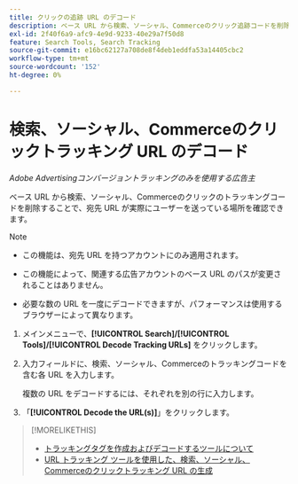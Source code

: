 ```yaml
---
title: クリックの追跡 URL のデコード
description: ベース URL から検索、ソーシャル、Commerceのクリック追跡コードを削除する方法を説明します。
exl-id: 2f40f6a9-afc9-4e9d-9233-40e29a7f50d8
feature: Search Tools, Search Tracking
source-git-commit: e16bc62127a708de8f4deb1eddfa53a14405cbc2
workflow-type: tm+mt
source-wordcount: '152'
ht-degree: 0%

---
```


# 検索、ソーシャル、Commerceのクリックトラッキング URL のデコード

*Adobe Advertisingコンバージョントラッキングのみを使用する広告主*

ベース URL から検索、ソーシャル、Commerceのクリックのトラッキングコードを削除することで、宛先 URL が実際にユーザーを送っている場所を確認できます。

>[!NOTE]
>
>* この機能は、宛先 URL を持つアカウントにのみ適用されます。
>
>* この機能によって、関連する広告アカウントのベース URL のパスが変更されることはありません。
>
>* 必要な数の URL を一度にデコードできますが、パフォーマンスは使用するブラウザーによって異なります。

1. メインメニューで、**[!UICONTROL Search]/[!UICONTROL Tools]/[!UICONTROL Decode Tracking URLs]** をクリックします。

1. 入力フィールドに、検索、ソーシャル、Commerceのトラッキングコードを含む各 URL を入力します。

   複数の URL をデコードするには、それぞれを別の行に入力します。

1. 「**[!UICONTROL Decode the URL(s)]**」をクリックします。

>[!MORELIKETHIS]
>
>* [ トラッキングタグを作成およびデコードするツールについて ](tracking-tools-about.md)
>* [URL トラッキング ツールを使用した、検索、ソーシャル、Commerceのクリックトラッキング URL の生成 ](click-tracking-url-generate.md)
